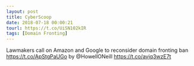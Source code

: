 ```yaml
---
layout: post
title: CyberScoop
date: 2018-07-18 00:00:21
tourl: https://t.co/UiSN102kIR
tags: [Domain Fronting]
---
```

Lawmakers call on Amazon and Google to reconsider domain fronting ban https://t.co/ApStgPaUGo by @HowellONeill https://t.co/avjq3wzE7t